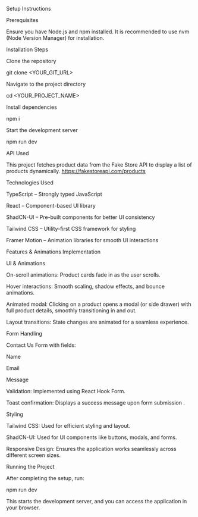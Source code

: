 Setup Instructions

Prerequisites

Ensure you have Node.js and npm installed. It is recommended to use nvm (Node Version Manager) for installation.

Installation Steps

Clone the repository

git clone <YOUR_GIT_URL>

Navigate to the project directory

cd <YOUR_PROJECT_NAME>

Install dependencies

npm i

Start the development server

npm run dev






API Used

This project fetches product data from the Fake Store API to display a list of products dynamically.
https://fakestoreapi.com/products






Technologies Used

TypeScript – Strongly typed JavaScript

React – Component-based UI library

ShadCN-UI – Pre-built components for better UI consistency

Tailwind CSS – Utility-first CSS framework for styling

Framer Motion  – Animation libraries for smooth UI interactions





Features & Animations Implementation

UI & Animations

On-scroll animations: Product cards fade in as the user scrolls.

Hover interactions: Smooth scaling, shadow effects, and bounce animations.

Animated modal: Clicking on a product opens a modal (or side drawer) with full product details, smoothly transitioning in and out.

Layout transitions: State changes are animated for a seamless experience.





Form Handling

Contact Us Form with fields:

Name

Email

Message

Validation: Implemented using React Hook Form.

Toast confirmation: Displays a success message upon form submission .






Styling

Tailwind CSS: Used for efficient styling and layout.

ShadCN-UI: Used for UI components like buttons, modals, and forms.

Responsive Design: Ensures the application works seamlessly across different screen sizes.




Running the Project

After completing the setup, run:

npm run dev

This starts the development server, and you can access the application in your browser.
